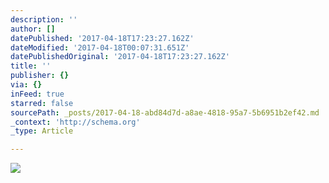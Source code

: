 ```yaml
---
description: ''
author: []
datePublished: '2017-04-18T17:23:27.162Z'
dateModified: '2017-04-18T00:07:31.651Z'
datePublishedOriginal: '2017-04-18T17:23:27.162Z'
title: ''
publisher: {}
via: {}
inFeed: true
starred: false
sourcePath: _posts/2017-04-18-abd84d7d-a8ae-4818-95a7-5b6951b2ef42.md
_context: 'http://schema.org'
_type: Article

---
```

![](https://the-grid-user-content.s3-us-west-2.amazonaws.com/c53ca493-881c-4c88-8286-c321b537314f.jpg)